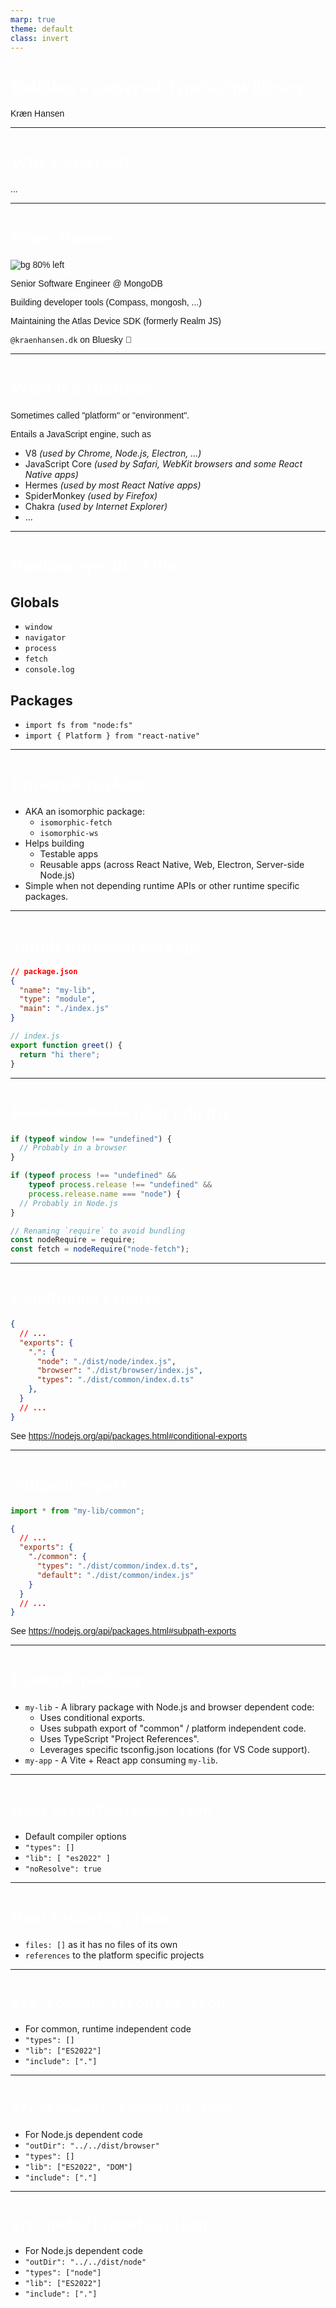 ```yaml
---
marp: true
theme: default
class: invert
---
```


<style>
/* See https://github.com/sindresorhus/github-markdown-css/blob/main/github-markdown.css */

:root {
  --spring-green: #00ed64;
  --forest-green: #00684a;
  --evergreen: #023430;
  --slate-blue: #001e2b;
  --bgColor-default: var(--slate-blue);
}

h1 {
  font-family: "Source Serif 4", serif;
  color: white;
}

p {
  font-family: "Lexend Deca", sans-serif;
  font-weight: lighter;
}
</style>

# Building a universal TypeScript library

Kræn Hansen

<!--
Not a library developer?
- Many of your solutions could be generalized
-->

---

# Why Universal?

...

---

# Kræn Hansen

![bg 80% left](./my-face.jpg)

Senior Software Engineer @ MongoDB

Building developer tools
(Compass, mongosh, ...)

Maintaining the Atlas Device SDK
(formerly Realm JS)

`@kraenhansen.dk` on Bluesky 🦋

---

# What is a runtime?

Sometimes called "platform" or "environment".

Entails a JavaScript engine, such as
- V8 *(used by Chrome, Node.js, Electron, ...)*
- JavaScript Core *(used by Safari, WebKit browsers and some React Native apps)*
- Hermes *(used by most React Native apps)*
- SpiderMonkey *(used by Firefox)*
- Chakra *(used by Internet Explorer)*
- ...

---

# Runtime specific APIs

## Globals
- `window`
- `navigator`
- `process`
- `fetch`
- `console.log`

## Packages
- `import fs from "node:fs"`
- `import { Platform } from "react-native"`

---

# Universal package

- AKA an isomorphic package:
  - `isomorphic-fetch`
  - `isomorphic-ws`
- Helps building
  - Testable apps
  - Reusable apps (across React Native, Web, Electron, Server-side Node.js)
- Simple when not depending runtime APIs or other runtime specific packages.

---

# Simple universal package

```json
// package.json
{
  "name": "my-lib",
  "type": "module",
  "main": "./index.js"
}
```

```javascript
// index.js
export function greet() {
  return "hi there";
}
```

---

# ~~Runtime checks~~ (don't do it!) 🛑

```typescript
if (typeof window !== "undefined") {
  // Probably in a browser
}
```

```typescript
if (typeof process !== "undefined" &&
    typeof process.release !== "undefined" &&
    process.release.name === "node") {
  // Probably in Node.js
}
```

```typescript
// Renaming `require` to avoid bundling
const nodeRequire = require;
const fetch = nodeRequire("node-fetch");
```

---

# Conditional exports 💙

```json
{
  // ...
  "exports": {
    ".": {
      "node": "./dist/node/index.js",
      "browser": "./dist/browser/index.js",
      "types": "./dist/common/index.d.ts"
    },
  }
  // ...
}
```

See https://nodejs.org/api/packages.html#conditional-exports

---

# Subpath exports 💙

```typescript
import * from "my-lib/common";
```

```json
{
  // ...
  "exports": {
    "./common": {
      "types": "./dist/common/index.d.ts",
      "default": "./dist/common/index.js"
    }
  }
  // ...
}
```

See https://nodejs.org/api/packages.html#subpath-exports

---

# Example package

- `my-lib` - A library package with Node.js and browser dependent code:
  - Uses conditional exports.
  - Uses subpath export of "common" / platform independent code.
  - Uses TypeScript "Project References".
  - Leverages specific tsconfig.json locations (for VS Code support).
- `my-app` - A Vite + React app consuming `my-lib`.

---

# Root `tsconfig-base.json`

- Default compiler options
- `"types": []`
- `"lib": [ "es2022" ]`
- `"noResolve": true`

---

# Root `tsconfig.json`

- `files: []` as it has no files of its own
- `references` to the platform specific projects

---

# `src/common/tsconfig.json`

- For common, runtime independent code
- `"types": []`
- `"lib": ["ES2022"]`
- `"include": ["."]`

---

# `src/browser/tsconfig.json`

- For Node.js dependent code
- `"outDir": "../../dist/browser"`
- `"types": []`
- `"lib": ["ES2022", "DOM"]`
- `"include": ["."]`

---

# `src/node/tsconfig.json`

- For Node.js dependent code
- `"outDir": "../../dist/node"`
- `"types": ["node"]`
- `"lib": ["ES2022"]`
- `"include": ["."]`

